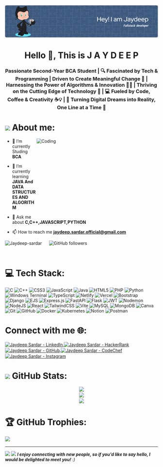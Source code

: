 ![MasterHead](https://raw.githubusercontent.com/Jaydeep-sardar/Jaydeep-sardar/main/ProfileBanner.png)
<h1 align="center">Hello 👋, This is J A Y D E E P</h1>
<h3 align="center">Passionate Second-Year BCA Student | 🔍 Fascinated by Tech & Programming | Driven to Create Meaningful Change 🌱 | Harnessing the Power of Algorithms & Innovation 🤖✨ | Thriving on the Cutting Edge of Technology 🚀 | 💻 Fueled by Code, Coffee & Creativity ☕💡 | 🌉 Turning Digital Dreams into Reality, One Line at a Time 🌟</h3>

## <h1><img src="https://media.giphy.com/media/VgCDAzcKvsR6OM0uWg/giphy.gif" width="50"> About me:</h1>
<img align="right" alt="Coding" width="400" height="250" src="https://c.tenor.com/UttC4AITYR4AAAAd/full-stack-developer.gif">

- 🔭 I’m currently Studing **BCA**

- 🌱 I’m currently learning **JAVA And DATA STRUCTURES AND ALGORITHM**

- 💬 Ask me about **C,C++,JAVASCRIPT,PYTHON**

- 📫 How to reach me **jaydeep.sardar.official@gmail.com**

  
<p align="left">
  <img src="https://komarev.com/ghpvc/?username=Jaydeep-sardar&label=Profile%20views&color=0e75b6&style=flat" alt="Jaydeep-sardar" />
  &nbsp;&nbsp;&nbsp;&nbsp;
  <img src="https://img.shields.io/github/followers/Jaydeep-sardar?label=Follow&style=social" alt="GitHub followers"/>
</p><br>


# 💻 Tech Stack:
![C](https://img.shields.io/badge/c-%2300599C.svg?style=for-the-badge&logo=c&logoColor=white) ![C++](https://img.shields.io/badge/c++-%2300599C.svg?style=for-the-badge&logo=c%2B%2B&logoColor=white) ![CSS3](https://img.shields.io/badge/css3-%231572B6.svg?style=for-the-badge&logo=css3&logoColor=white) ![JavaScript](https://img.shields.io/badge/javascript-%23323330.svg?style=for-the-badge&logo=javascript&logoColor=%23F7DF1E) ![Java](https://img.shields.io/badge/java-%23ED8B00.svg?style=for-the-badge&logo=openjdk&logoColor=white) ![HTML5](https://img.shields.io/badge/html5-%23E34F26.svg?style=for-the-badge&logo=html5&logoColor=white) ![PHP](https://img.shields.io/badge/php-%23777BB4.svg?style=for-the-badge&logo=php&logoColor=white) ![Python](https://img.shields.io/badge/python-3670A0?style=for-the-badge&logo=python&logoColor=ffdd54) ![Windows Terminal](https://img.shields.io/badge/Windows%20Terminal-%234D4D4D.svg?style=for-the-badge&logo=windows-terminal&logoColor=white) ![TypeScript](https://img.shields.io/badge/typescript-%23007ACC.svg?style=for-the-badge&logo=typescript&logoColor=white) ![Netlify](https://img.shields.io/badge/netlify-%23000000.svg?style=for-the-badge&logo=netlify&logoColor=#00C7B7) ![Vercel](https://img.shields.io/badge/vercel-%23000000.svg?style=for-the-badge&logo=vercel&logoColor=white) ![Bootstrap](https://img.shields.io/badge/bootstrap-%238511FA.svg?style=for-the-badge&logo=bootstrap&logoColor=white) ![Django](https://img.shields.io/badge/django-%23092E20.svg?style=for-the-badge&logo=django&logoColor=white) ![EJS](https://img.shields.io/badge/ejs-%23B4CA65.svg?style=for-the-badge&logo=ejs&logoColor=black) ![Express.js](https://img.shields.io/badge/express.js-%23404d59.svg?style=for-the-badge&logo=express&logoColor=%2361DAFB) ![FastAPI](https://img.shields.io/badge/FastAPI-005571?style=for-the-badge&logo=fastapi) ![Flask](https://img.shields.io/badge/flask-%23000.svg?style=for-the-badge&logo=flask&logoColor=white) ![JWT](https://img.shields.io/badge/JWT-black?style=for-the-badge&logo=JSON%20web%20tokens) ![Nodemon](https://img.shields.io/badge/NODEMON-%23323330.svg?style=for-the-badge&logo=nodemon&logoColor=%BBDEAD) ![NodeJS](https://img.shields.io/badge/node.js-6DA55F?style=for-the-badge&logo=node.js&logoColor=white) ![React](https://img.shields.io/badge/react-%2320232a.svg?style=for-the-badge&logo=react&logoColor=%2361DAFB) ![TailwindCSS](https://img.shields.io/badge/tailwindcss-%2338B2AC.svg?style=for-the-badge&logo=tailwind-css&logoColor=white) ![Vite](https://img.shields.io/badge/vite-%23646CFF.svg?style=for-the-badge&logo=vite&logoColor=white) ![MySQL](https://img.shields.io/badge/mysql-4479A1.svg?style=for-the-badge&logo=mysql&logoColor=white) ![MongoDB](https://img.shields.io/badge/MongoDB-%234ea94b.svg?style=for-the-badge&logo=mongodb&logoColor=white) ![Canva](https://img.shields.io/badge/Canva-%2300C4CC.svg?style=for-the-badge&logo=Canva&logoColor=white) ![Git](https://img.shields.io/badge/git-%23F05033.svg?style=for-the-badge&logo=git&logoColor=white) ![GitHub](https://img.shields.io/badge/github-%23121011.svg?style=for-the-badge&logo=github&logoColor=white) ![Docker](https://img.shields.io/badge/docker-%230db7ed.svg?style=for-the-badge&logo=docker&logoColor=white) ![Kubernetes](https://img.shields.io/badge/kubernetes-%23326ce5.svg?style=for-the-badge&logo=kubernetes&logoColor=white) ![Notion](https://img.shields.io/badge/Notion-%23000000.svg?style=for-the-badge&logo=notion&logoColor=white) ![Postman](https://img.shields.io/badge/Postman-FF6C37?style=for-the-badge&logo=postman&logoColor=white)

<h1 align="left">Connect with me 🌐:</h1>
<p align="left">
  <a href="https://www.linkedin.com/in/jaydeep-sardar-9a5ba9312/" target="_blank">
    <img align="center" src="https://raw.githubusercontent.com/rahuldkjain/github-profile-readme-generator/master/src/images/icons/Social/linked-in-alt.svg" alt="Jaydeep Sardar - LinkedIn" height="30" width="40" />
  </a>

  <a href="https://www.hackerrank.com/profile/jaydeep_sardar_1" target="_blank">
    <img align="center" src="https://raw.githubusercontent.com/rahuldkjain/github-profile-readme-generator/master/src/images/icons/Social/hackerrank.svg" alt="Jaydeep Sardar - HackerRank" height="30" width="40" />
  </a>
<a href="https://github.com/Jaydeep-sardar" target="_blank">
  <img align="center" src="https://cdn.jsdelivr.net/npm/simple-icons@v9/icons/github.svg" alt="Jaydeep Sardar - GitHub" height="30" width="40" />
</a>
<a href="https://www.codechef.com/users/jaydeep_codes" target="_blank">
  <img align="center" src="https://cdn.jsdelivr.net/npm/simple-icons@v9/icons/codechef.svg" alt="Jaydeep Sardar - CodeChef" height="30" width="40" />
</a>
  <a href="https://www.instagram.com/_._theuntouchedlight" target="_blank">
    <img align="center" src="https://raw.githubusercontent.com/rahuldkjain/github-profile-readme-generator/master/src/images/icons/Social/instagram.svg" alt="Jaydeep Sardar - Instagram" height="30" width="40" />
  </a>
</p>



# **<img src="https://media.giphy.com/media/jUQHpQ3UjFBfRlQekP/giphy.gif" width="50"> GitHub Stats:** 
<div align="center">
  <img src="https://github-readme-stats.vercel.app/api?username=Jaydeep-sardar&theme=radical&hide_border=false&include_all_commits=true&count_private=true" />
  <br/>
  <img src="https://nirzak-streak-stats.vercel.app/?user=Jaydeep-sardar&theme=radical&hide_border=false" />
  <br/>
  <img src="https://github-readme-stats.vercel.app/api/top-langs/?username=Jaydeep-sardar&theme=radical&hide_border=false&include_all_commits=true&count_private=true&layout=compact" />
</div>




## <h1>🏆 GitHub Trophies:</h1>
![](https://github-profile-trophy.vercel.app/?username=Jaydeep-sardar&theme=radical&no-frame=false&no-bg=true&margin-w=4)

---
[![](https://visitcount.itsvg.in/api?id=Jaydeep-sardar&icon=0&color=0)](https://visitcount.itsvg.in)
<img src="https://media.giphy.com/media/LnQjpWaON8nhr21vNW/giphy.gif" width="60"> <em><b>I enjoy connecting with new people, so if you'd like to say hello, I would be delighted to meet you!</b> :)</em>



